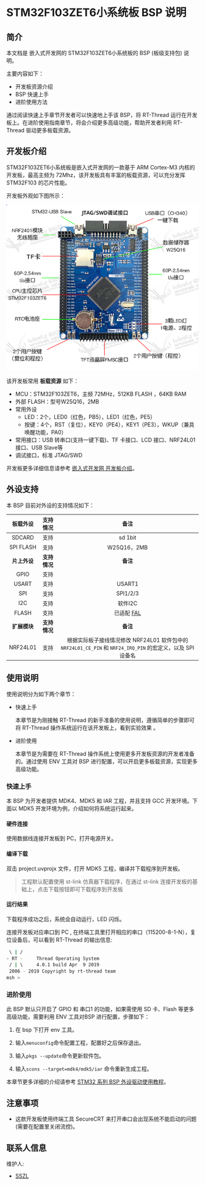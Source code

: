 # STM32F103ZET6小系统板  BSP 说明

## 简介

本文档是 嵌入式开发网的 STM32F103ZET6小系统板的 BSP (板级支持包) 说明。

主要内容如下：

- 开发板资源介绍
- BSP 快速上手
- 进阶使用方法

通过阅读快速上手章节开发者可以快速地上手该 BSP，将 RT-Thread 运行在开发板上。在进阶使用指南章节，将会介绍更多高级功能，帮助开发者利用 RT-Thread 驱动更多板载资源。

## 开发板介绍

STM32F103ZET6小系统板是嵌入式开发网的一款基于 ARM Cortex-M3 内核的开发板，最高主频为 72Mhz，该开发板具有丰富的板载资源，可以充分发挥 STM32F103 的芯片性能。

开发板外观如下图所示：

![board](figures/board.png)

该开发板常用 **板载资源** 如下：

- MCU：STM32F103ZET6，主频 72MHz，512KB FLASH ，64KB RAM
- 外部 FLASH：型号W25Q16，2MB
- 常用外设
  - LED：2个，LED0（红色，PB5），LED1（红色，PE5）
  - 按键：4个，RST（复位），KEY0（PE4），KEY1（PE3），WKUP（兼具唤醒功能，PA0）
- 常用接口：USB 转串口(支持一键下载)、TF 卡接口、LCD 接口、NRF24L01接口、USB Slave等
- 调试接口，标准 JTAG/SWD

开发板更多详细信息请参考 [嵌入式开发网 开发板介绍](https://item.taobao.com/item.htm?spm=a1z10.1-c-s.w4004-22466574640.6.21275dffAi6YNC&id=43514317227)。

## 外设支持

本 BSP 目前对外设的支持情况如下：

| **板载外设** | **支持情况** | **备注** |
| :-----: | :-----: | :-----: |
| SDCARD | 支持 | sd 1bit |
| SPI FLASH | 支持 | W25Q16，2MB |
| **片上外设** | **支持情况** | **备注** |
| GPIO  | 支持 |  |
| USART | 支持 | USART1 |
| SPI | 支持 | SPI1/2/3 |
| I2C | 支持 | 软件I2C |
| FLASH | 支持 | 已适配 [FAL](https://github.com/RT-Thread-packages/fal) |
| **扩展模块** | **支持情况** | **备注** |
| NRF24L01 | 支持 | 根据实际板子接线情况修改 NRF24L01 软件包中的 `NRF24L01_CE_PIN` 和 `NRF24_IRQ_PIN` 的宏定义，以及 SPI 设备名 |

## 使用说明

使用说明分为如下两个章节：

- 快速上手

    本章节是为刚接触 RT-Thread 的新手准备的使用说明，遵循简单的步骤即可将 RT-Thread 操作系统运行在该开发板上，看到实验效果 。

- 进阶使用

    本章节是为需要在 RT-Thread 操作系统上使用更多开发板资源的开发者准备的。通过使用 ENV 工具对 BSP 进行配置，可以开启更多板载资源，实现更多高级功能。


### 快速上手

本 BSP 为开发者提供 MDK4、MDK5 和 IAR 工程，并且支持 GCC 开发环境。下面以 MDK5 开发环境为例，介绍如何将系统运行起来。

#### 硬件连接

使用数据线连接开发板到 PC，打开电源开关。

#### 编译下载

双击 project.uvprojx 文件，打开 MDK5 工程，编译并下载程序到开发板。

> 工程默认配置使用 st-link 仿真器下载程序，在通过 st-link 连接开发板的基础上，点击下载按钮即可下载程序到开发板

#### 运行结果

下载程序成功之后，系统会自动运行，LED 闪烁。

连接开发板对应串口到 PC , 在终端工具里打开相应的串口（115200-8-1-N），复位设备后，可以看到 RT-Thread 的输出信息:

```bash
 \ | /
- RT -     Thread Operating System
 / | \     4.0.1 build Apr  9 2019
 2006 - 2019 Copyright by rt-thread team
msh >
```
### 进阶使用

此 BSP 默认只开启了 GPIO 和 串口1 的功能，如果需使用 SD 卡、Flash 等更多高级功能，需要利用 ENV 工具对BSP 进行配置，步骤如下：

1. 在 bsp 下打开 env 工具。

2. 输入`menuconfig`命令配置工程，配置好之后保存退出。

3. 输入`pkgs --update`命令更新软件包。

4. 输入`scons --target=mdk4/mdk5/iar` 命令重新生成工程。

本章节更多详细的介绍请参考 [STM32 系列 BSP 外设驱动使用教程](../docs/STM32系列BSP外设驱动使用教程.md)。

## 注意事项

- 这款开发板使用终端工具 SecureCRT 来打开串口会出现系统不能启动的问题(需要在配置里关闭流控)。

## 联系人信息

维护人:

-  [SSZL](https://github.com/sszllzss)